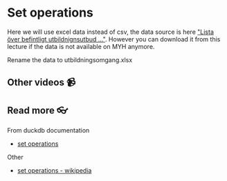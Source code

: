 # Set operations

Here we will use excel data instead of csv, the data source is here ["Lista över befintligt utbildnignsutbud ..."](https://www.myh.se/statistik/yrkeshogskoleutbildningar/statistik-program/utbildningar-och-platser). However you can download it from this lecture if the data is not available on MYH anymore.  

Rename the data to utbildningsomgang.xlsx




## Other videos 📹

## Read more 👓

From duckdb documentation
- [set operations](https://duckdb.org/docs/sql/query_syntax/setops.html)

Other
- [set operations - wikipedia](https://en.wikipedia.org/wiki/Set_(mathematics)#Basic_operations)